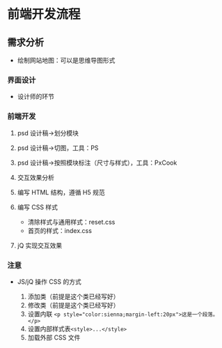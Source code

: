 # 前端开发流程

## 需求分析

- 绘制网站地图：可以是思维导图形式

### 界面设计

- 设计师的环节

### 前端开发

1. psd 设计稿->划分模块
2. psd 设计稿->切图，工具：PS
3. psd 设计稿->按照模块标注（尺寸与样式），工具：PxCook
4. 交互效果分析
5. 编写 HTML 结构，遵循 H5 规范
6. 编写 CSS 样式

   - 清除样式与通用样式：reset.css
   - 首页的样式：index.css

7. jQ 实现交互效果

### 注意

- JS/jQ 操作 CSS 的方式

  1. 添加类（前提是这个类已经写好）
  2. 修改类（前提是这个类已经写好）
  3. 设置内联 `<p style="color:sienna;margin-left:20px">这是一个段落。</p>`
  4. 设置内部样式表`<style>...</style>`
  5. 加载外部 CSS 文件
